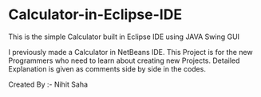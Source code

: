 # Calculator-in-Eclipse-IDE
This is the simple Calculator built in Eclipse IDE using JAVA Swing GUI

I previously made a Calculator in NetBeans IDE. This Project is for the new Programmers who need to learn about creating new Projects.
Detailed Explanation is given as comments side by side in the codes.

Created By :- Nihit Saha
